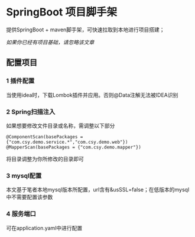 # SpringBoot 项目脚手架



提供SpringBoot + maven脚手架，可快速拉取到本地进行项目搭建；

*如果你已经有项目基础，请忽略该文章*


## 配置项目

### 1 插件配置
当使用idea时，下载Lombok插件并应用。否则@Data注解无法被IDEA识别

### 2 Spring扫描注入
如果想要修改文件目录或名称，需调整以下部分
```
@ComponentScan(basePackages = {"com.csy.demo.service.*","com.csy.demo.web"})
@MapperScan(basePackages = {"com.csy.demo.mapper"})
```
将目录调整为你所修改的目录即可

### 3 mysql配置
本文基于笔者本地mysql版本所配置，url含有&usSSL=false；在低版本的mysql中不需要配置该参数

### 4 服务端口
可在application.yaml中进行配置



